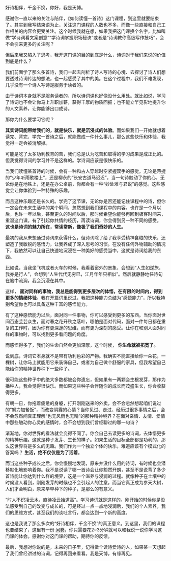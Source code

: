 好诗相伴，千金不换，你好，我是天博。

感谢你一直以来的关注与陪伴，《如何读懂一首诗》这门课程，到这里就要结束了。其实到我写结束语为止，关注这门课程的人数也不多，而像一些直接和自己工作相关的内容会更受关注。这个时候我就在想，如果我把这门课换个名字，比如叫做“学诗词看文案创意”“学诗词掌握职场秘诀”或者是“诗词教你高级写作技巧”，会不会引来更多的关注呢？

但后来我又陷入了思考，我开这门课的目的到底是什么，诗词对于我们来说的价值到底是什么？

我们前面学了那么多首诗，我们一起去剖析了诗人写诗的心境、去探讨了诗人们想要透过诗词传达的想法，也一起感受了其中的美。在这个过程中，我们不难发现，几乎没有一个诗人写诗是服务于读者的。

由于诗词本身就不是服务读者的，所以诗词课也好像没什么用处。就比如说，学习了诗词也不会让你马上升职加薪，获得丰厚的物质回报；也不能立竿见影地提升你的人文素养，让你能够出口成诗。

那你为什么要学习它呢？

**其实诗词能带给我们的，就是快乐，就是沉浸式的体验**。而如果我们一开始就想着读完、背完、学完一首诗之后，就能做成一件什么事儿，那么这些快乐和体验，我觉得一定会被消解掉。

可能是吃了太多功利教育的苦，我们总是认为吃苦和取得的学习成果是成正比的。但我觉得诗词的学习并不是这样的。学诗词应该是很快乐的。

当我们读懂某首诗的时候，会有一种和古人穿越时空紧握双手的感觉。无论是蒋捷的“少年听雨歌楼上”，还是柳永的“长安古道马迟迟”，当一句诗触动了你的心，无论你是在地铁上，还是在办公桌前，你都会有一种“妙处难与君说”的感觉。这些感觉会让你体验到一种特殊的乐趣。

而且这种乐趣还是长久的。学完了这节课，无论你是否还能记住课程中的诗，但你一定会在未来生活中的某个瞬间，忽然想到我们课程中的内容。也许是一个月以后，也许一年以后，甚至更久的时间以后，那时候希望你能够再回到极客时间来，重温这门课。有了引起你共情的经历，再读诗词，你会得到另一种不同的感受。 **这也是诗词的魅力所在，常读常新，像极了我们奇妙的人生。**

最初的我从未想通过诗词来获得什么，但诗词除了给了我享受精神食粮的快乐，还塑造了我敏锐的感悟力，让我养成了深入思考的习惯。在没有任何外物辅助的情况下，我依然可以让自己快速地沉浸在一种美好的感受当中，这就是诗词给我的东西。

比如说，当我坐飞机或者火车的时候，我看着窗外的景象，会想到“人生如逆旅，我亦是行人”，会想到“人生代代无穷已，江月年年只相似”。然后就静静地任诗句在脑中流淌，我会沉浸在其中。

这样， **面对同样的事物，我总是能得到更多层次的体悟，在有限的时间内，得到更多的情绪体验**。我在开篇词里说过，我把这种能力总结为“感悟能力”，所以我特别希望你也可以具备这种丰富的感悟能力。

有了这种感悟能力以后，面对同一件事物，你可以感受到更多的东西。当你面对世间百态芸芸众生，面对春之花开秋之落叶，哪怕是面对代码，面对一件每日都在重复的工作时，因为你有更深邃的思维，而有更为深刻的感受。让你在和别人面对同样的事物时，可以找到更多看问题的角度。

而感悟得多了，我们的生命自然会更加深厚，这个时候， **你生命就被拓宽了。**

说到底，诗词它本身就不是带有功利色彩的产物。我确实不能直接给你一朵花，一棵树，让你马上就能用它来装饰自己，或者为自己做个舒服的家具，但我希望自己能给你的精神世界种下一些种子。

很可能这些种子中的绝大多数都被会你遗忘，但如果有一两颗会生根发芽，那作为播种人，我会觉得很快乐。而如果这些种子会伴随你的成长而茂盛生长，你会收获得更多。

有朝一日，你拖着疲惫的身躯，打开刚刚送来的外卖，会不会忽然想起咱们说过的“努力加餐饭”，而改变阴霾的心情？当你见过、走过、经历过很多事情之后，会不会忽然间真正理解“也无风雨也无晴”的那种精神境界？在面对亲情、友情、爱情中那些触动你心灵的感情时，会不会想到我们曾经聊过的哪一句诗？

渐渐地，你对世界的看法就会变得不同了。你会自己去读更多的诗词，去体悟更多的精神乐趣。这就是种子发芽、生长的样子。如果生活的目标全部都是功利的，那么这世界将是多么的无趣。我们作为一个独立个体的快乐，难道应该有个模式化的答案吗？ **生活，绝不仅仅是为了活着**。

而当这些种子成长之后，你会慢慢地发现，原来并没什么用的诗词，有时候也会潜移默化地影响着你。我不是说读了哪一首诗会让你豁然开朗，甚至不是说背了多少首诗能让你达到什么样的境界，这是一个滋养与浸润的过程。就像种子在土壤中的时候没人看到，刚刚发芽的时候也不会引起人的注意，而当它真正成为参天大树，人们才会明白，原来早早种下的种子，是那么的有意义。

“时人不识凌云木，直待凌云始道高”。学习诗词就是这样的。刚开始的时候你是没法感受到自己的改变与成长的，可是经过一点一点地浸润后，我们的个人素养，我们的思维方式，甚至我们的谈吐言行，都会达到一个新的高度。

这也是我说了那么多次的“好诗相伴，千金不换”的真正意义。到这里，我们的课程也要结束了，这里有一份 [问卷](https://jinshuju.net/f/edaCke)，你只需要花2~3分钟就可以和我说一说你学习这门课的体会。感谢你对这门课的帮助，期待你的反馈。

最后，我想对你说的是，未来的日子里，记得做个读诗爱诗的人，如果某一天想起了我们曾经讲过的诗词，记得再回来看看。我是天博，有缘再见。